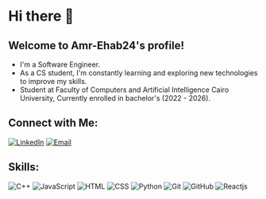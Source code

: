 # Hi there 👋

## Welcome to Amr-Ehab24's profile!

- I'm a Software Engineer.
- As a CS student, I'm constantly learning and exploring new technologies to improve my skills.
- Student at Faculty of Computers and Artificial Intelligence Cairo University, Currently enrolled in bachelor's (2022 - 2026).
  

## Connect with Me:
[![LinkedIn](https://img.shields.io/badge/LinkedIn-0077B5?style=for-the-badge&logo=linkedin&logoColor=white)](https://www.linkedin.com/in/amr-ehab-54b96b307/)
[![Email](https://img.shields.io/badge/Email-D14836?style=for-the-badge&logo=gmail&logoColor=white)](mailto:amrehab030@gmail.com)


## Skills:
![C++](https://img.shields.io/badge/C%2B%2B-00599C?style=for-the-badge&logo=c%2B%2B&logoColor=white)
![JavaScript](https://img.shields.io/badge/JavaScript-F7DF1E?style=for-the-badge&logo=javascript&logoColor=black)
![HTML](https://img.shields.io/badge/HTML-E34F26?style=for-the-badge&logo=html5&logoColor=white)
![CSS](https://img.shields.io/badge/CSS-1572B6?style=for-the-badge&logo=css3&logoColor=white)
![Python](https://img.shields.io/badge/Python-3776AB?style=for-the-badge&logo=python&logoColor=white)
![Git](https://img.shields.io/badge/Git-F05032?style=for-the-badge&logo=git&logoColor=white)
![GitHub](https://img.shields.io/badge/GitHub-181717?style=for-the-badge&logo=github&logoColor=white)
![Reactjs](https://img.shields.io/badge/Reactjs-3776AB?style=for-the-badge&logo=Reactjs&logoColor=white)

